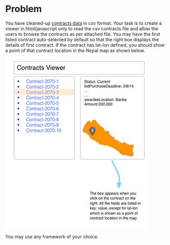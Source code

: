 # Problem 

You have cleaned-up [contracts data](contracts.csv) in csv format. Your task is to create a viewer in html/javascript only to read the csv contracts file and allow the users to browse the contracts as per attached file. You may have the first listed contract auto-selected by default so that the right box displays the details of first contract. If the contract has lat-lon defined, you should show a point of that contract location in the Nepal map as shown below.

![mapping-contracts.png](mapping-contracts.png)

You may use any framework of your choice. 